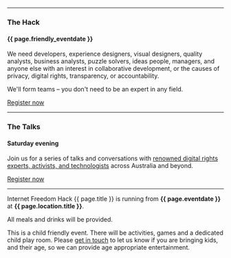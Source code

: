 <hr>

### The Hack
#### {{ page.friendly_eventdate }}
We need developers, experience designers, visual designers, quality analysts, business analysts, puzzle solvers, ideas people, managers, and anyone else with an interest in collaborative development, or the causes of privacy, digital rights, transparency, or accountability.

We'll form teams – you don't need to be an expert in any field.

<div class="center"><a class="button" href="{{ page.rsvp_link}}">Register now</a></div>

<hr>

### The Talks
#### Saturday evening

Join us for a series of talks and conversations with <a href="#speakers">renowned digital rights experts, activists, and technologists</a> across Australia and beyond.

<div class="center"><a class="button" href="{{ page.rsvp_link}}">Register now</a></div>

<hr>

Internet Freedom Hack {{ page.title }} is running from <b>{{ page.eventdate }}</b> at <b>{{ page.location.title }}</b>.

All meals and drinks will be provided.

This is a child friendly event. There will be activities, games and a dedicated child play room. Please <a href="/contact-us">get in touch</a> to let us know if you are bringing kids, and their age, so we can provide age appropriate entertainment.
